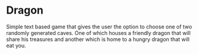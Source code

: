 # Dragon

Simple text based game that gives the user the option to choose one of two randomly generated caves. One of which houses a friendly dragon that will share his treasures and another which is home to a hungry dragon that will eat you.
